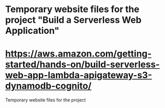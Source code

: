 # Temporary website files for the project "Build a Serverless Web Application"
# https://aws.amazon.com/getting-started/hands-on/build-serverless-web-app-lambda-apigateway-s3-dynamodb-cognito/

Temporary website files for the project
